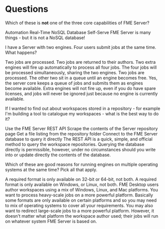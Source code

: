 # Questions #


<quiz>
    <question multiple>
        <p>Which of these is <strong>not</strong> one of the three core capabilities of FME Server?</p>
        <answer>Automation</answer>
        <answer>Real-Time</answer>
        <answer correct>NoSQL Database</answer>
        <answer>Self-Serve</answer>
        <explanation>FME Server is many things - but it is not a NoSQL database!</explanation>
    </question>
    <question multiple>
        <p>I have a Server with two engines. Four users submit jobs at the same time. What happens?</p>
        <answer>Two jobs are processed. Two jobs are returned to their authors.</answer>
        <answer>Two extra engines will fire up automatically to process all four jobs.</answer>
        <answer>The four jobs will be processed simultaneously, sharing the two engines.</answer>
        <answer correct>Two jobs are processed. The other two sit in a queue until an engine becomes free.</answer>
        <explanation>Yes, the server core keeps a queue of jobs and submits them as engines become available. Extra engines will not fire up, even if you do have spare licenses, and jobs will never be ignored just because no engine is currently available.</explanation>
    </question>
    <question multiple>
        <p>If I wanted to find out about workspaces stored in a repository - for example I'm building a tool to catalogue my workspaces - what is the best way to do it?</p>
        <answer correct>Use the FME Server REST API</answer>
        <answer>Scrape the contents of the Server repository page</answer>
        <answer>Get a file listing from the repository folder</answer>
        <answer>Connect to the FME Server database to query it directly</answer>
        <explanation>The REST API is a quick, simple, and official method to query the workspace repositories. Querying the database directly is permissible, however, under no circumstances should you write into or update directly the contents of the database.</explanation>
    </question>
    <question multiple>
        <p>Which of these are good reasons for running engines on multiple operating systems at the same time? Pick all that apply.</p>
        <answer correct>A required format is only available on 32-bit or 64-bit, not both.</answer>
        <answer correct>A required format is only available on Windows, or Linux, not both.</answer>
        <answer>FME Desktop users author workspaces using a mix of Windows, Linux, and Mac platforms.</answer>
        <answer correct>You want to process heavy-scale jobs on a more powerful platform.</answer>
        <explanation>Basically some formats are only available on certain platforms and so you may need to mix of operating systems to cover all your requirements. You may also want to redirect large-scale jobs to a more powerful platform. However, it doesn't matter what platform the workspace author used; their jobs will run on whatever system FME Server is based on.</explanation>
    </question>
</quiz>
